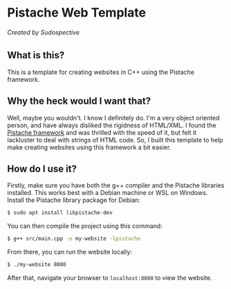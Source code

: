 # Pistache Web Template
###### Created by Sudospective

## What is this?
This is a template for creating websites in C++ using the Pistache framework.

## Why the heck would I want that?
Well, maybe you wouldn't. I know I definitely do. I'm a very object oriented person, and have always disliked the rigidness of HTML/XML. I found the [Pistache framework](https://pistacheio.github.io/pistache/) and was thrilled with the speed of it, but felt it lackluster to deal with strings of HTML code. So, I built this template to help make creating websites using this framework a bit easier.

## How do I use it?
Firstly, make sure you have both the g++ compiler and the Pistache libraries installed. This works best with a Debian machine or WSL on Windows. Install the Pistache library package for Debian:
```sh
$ sudo apt install libpistache-dev
```
You can then compile the project using this command:
```sh
$ g++ src/main.cpp -o my-website -lpistache
```
From there, you can run the website locally:
```sh
$ ./my-website 8080
```
After that, navigate your browser to `localhost:8080` to view the website.
